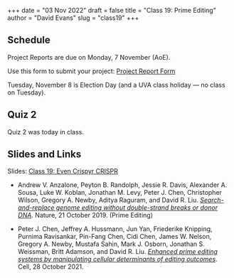 +++
date = "03 Nov 2022"
draft = false
title = "Class 19: Prime Editing"
author = "David Evans"
slug = "class19"
+++

## Schedule

Project Reports are due on Monday, 7 November (AoE).

Use this form to submit your project: [Project Report Form](https://forms.gle/XrGVTsj6KDRkMgwbA)

Tuesday, November 8 is Election Day (and a UVA class holiday &mdash; no class on Tuesday).

## Quiz 2

Quiz 2 was today in class.

## Slides and Links
 
Slides: [Class 19: Even Crispyr CRISPR](https://www.dropbox.com/s/zcyj2j21fddxx40/csbio-class19.pdf?dl=0)

- Andrew V. Anzalone, Peyton B. Randolph, Jessie R. Davis, Alexander A. Sousa, Luke W. Koblan, Jonathan M. Levy, Peter J. Chen, Christopher Wilson, Gregory A. Newby, Aditya Raguram, and David R. Liu. [_Search-and-replace genome editing without double-strand breaks or donor DNA_](https://drive.google.com/file/d/1v-L2QOtpSGt6mqg1T9OMVaUlLL8zR3W6/view). Nature, 21 October 2019. (Prime Editing)

- Peter J. Chen, Jeffrey A. Hussmann, Jun Yan, Friederike Knipping, Purnima Ravisankar, Pin-Fang Chen, Cidi Chen, James W. Nelson, Gregory A. Newby, Mustafa Sahin, Mark J. Osborn, Jonathan S. Weissman, Britt Adamson, and David R. Liu. [_Enhanced prime editing systems by manipulating cellular determinants of editing outcomes_](https://www.cell.com/cell/fulltext/S0092-8674(21)01065-5#%20). Cell, 28 October 2021.


